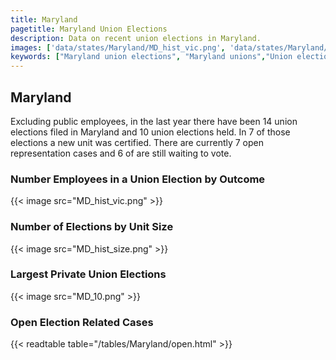 ```yaml
---
title: Maryland
pagetitle: Maryland Union Elections
description: Data on recent union elections in Maryland.
images: ['data/states/Maryland/MD_hist_vic.png', 'data/states/Maryland/MD_hist_size.png', 'data/states/Maryland/MD_10.png']
keywords: ["Maryland union elections", "Maryland unions","Union elections"]
---
```

##  Maryland

Excluding public employees, in the last year there have been 14 union elections filed in Maryland and 10 union elections held. In 7 of those elections a new unit was certified. There are currently 7 open representation cases and 6 of are still waiting to vote.

### Number Employees in a Union Election by Outcome
{{< image src="MD_hist_vic.png" >}}

### Number of Elections by Unit Size
{{< image src="MD_hist_size.png" >}}

### Largest Private Union Elections
{{< image src="MD_10.png" >}}

### Open Election Related Cases
{{< readtable table="/tables/Maryland/open.html" >}}

